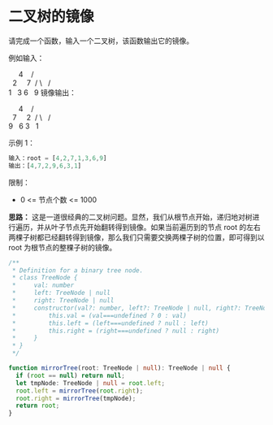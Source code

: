 # 二叉树的镜像

请完成一个函数，输入一个二叉树，该函数输出它的镜像。

例如输入：

     4
   /   \
  2     7
 / \   / \
1   3 6   9
镜像输出：

     4
   /   \
  7     2
 / \   / \
9   6 3   1

示例 1：

```js
输入：root = [4,2,7,1,3,6,9]
输出：[4,7,2,9,6,3,1]
```

限制：

- 0 <= 节点个数 <= 1000

**思路：**
这是一道很经典的二叉树问题。显然，我们从根节点开始，递归地对树进行遍历，并从叶子节点先开始翻转得到镜像。如果当前遍历到的节点 root 的左右两棵子树都已经翻转得到镜像，那么我们只需要交换两棵子树的位置，即可得到以 root 为根节点的整棵子树的镜像。


```ts
/**
 * Definition for a binary tree node.
 * class TreeNode {
 *     val: number
 *     left: TreeNode | null
 *     right: TreeNode | null
 *     constructor(val?: number, left?: TreeNode | null, right?: TreeNode | null) {
 *         this.val = (val===undefined ? 0 : val)
 *         this.left = (left===undefined ? null : left)
 *         this.right = (right===undefined ? null : right)
 *     }
 * }
 */

function mirrorTree(root: TreeNode | null): TreeNode | null {
  if (root == null) return null;
  let tmpNode: TreeNode | null = root.left;
  root.left = mirrorTree(root.right);
  root.right = mirrorTree(tmpNode);
  return root;
}

```
